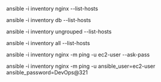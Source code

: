 ansible -i inventory nginx --list-hosts

ansible -i inventory db --list-hosts

ansible -i inventory ungrouped --list-hosts

ansible -i inventory all --list-hosts

ansible -i inventory nginx -m ping -u ec2-user --ask-pass

ansible -i inventory nginx -m ping -u ansible_user=ec2-user ansible_password=DevOps@321